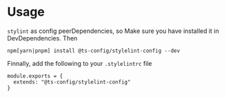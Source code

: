 # Usage

`stylint` as config peerDependencies, so Make sure you have installed it in DevDependencies. Then

```
npm[yarn|pnpm] install @ts-config/stylelint-config --dev
```

Finnally, add the following to your `.stylelintrc` file

```
module.exports = {
  extends: "@ts-config/stylelint-config"
}
```
